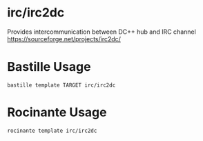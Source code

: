 # irc/irc2dc
Provides intercommunication between DC++ hub and IRC channel
https://sourceforge.net/projects/irc2dc/

# Bastille Usage
```shell
bastille template TARGET irc/irc2dc
```

# Rocinante Usage
```shell
rocinante template irc/irc2dc
```

